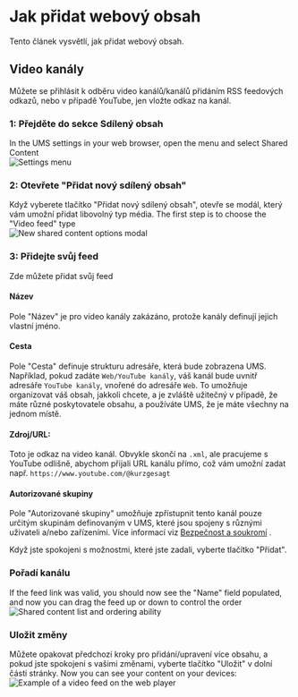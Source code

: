 # Jak přidat webový obsah

Tento článek vysvětlí, jak přidat webový obsah.

## Video kanály

Můžete se přihlásit k odběru video kanálů/kanálů přidáním RSS feedových odkazů, nebo v případě YouTube, jen vložte odkaz na kanál.

### 1: Přejděte do sekce Sdílený obsah

In the UMS settings in your web browser, open the menu and select Shared Content\
![Settings menu](@site/docs/guides/img/how-to-add-web-content-1-shared-content.png)

### 2: Otevřete "Přidat nový sdílený obsah"

Když vyberete tlačítko "Přidat nový sdílený obsah", otevře se modál, který vám umožní přidat libovolný typ média. The first step is to choose the "Video feed" type\
![New shared content options modal](@site/docs/guides/img/how-to-add-web-content-2-add-modal.png)

### 3: Přidejte svůj feed

Zde můžete přidat svůj feed

#### Název

Pole "Název" je pro video kanály zakázáno, protože kanály definují jejich vlastní jméno.

#### Cesta

Pole "Cesta" definuje strukturu adresáře, která bude zobrazena UMS. Například, pokud zadáte `Web/YouTube kanály`, váš kanál bude uvnitř adresáře `YouTube kanály`, vnořené do adresáře `Web`. To umožňuje organizovat váš obsah, jakkoli chcete, a je zvláště užitečný v případě, že máte různé poskytovatele obsahu, a používáte UMS, že je máte všechny na jednom místě.

#### Zdroj/URL:

Toto je odkaz na video kanál. Obvykle skončí na `.xml`, ale pracujeme s YouTube odlišně, abychom přijali URL kanálu přímo, což vám umožní zadat např. `https://www.youtube.com/@kurzgesagt`

#### Autorizované skupiny

Pole "Autorizované skupiny" umožňuje zpřístupnit tento kanál pouze určitým skupinám definovaným v UMS, které jsou spojeny s různými uživateli a/nebo zařízeními. Více informací viz [Bezpečnost a soukromí](../configuration/security-and-privacy.md#link-person-to-renderer) .

Když jste spokojeni s možnostmi, které jste zadali, vyberte tlačítko "Přidat".

### Pořadí kanálu

If the feed link was valid, you should now see the "Name" field populated, and now you can drag the feed up or down to control the order\
![Shared content list and ordering ability](@site/docs/guides/img/how-to-add-web-content-3-see-name-and-sort.png)

### Uložit změny

Můžete opakovat předchozí kroky pro přidání/upravení více obsahu, a pokud jste spokojeni s vašimi změnami, vyberte tlačítko "Uložit" v dolní části stránky. Now you can see your content on your devices:\
![Example of a video feed on the web player](@site/docs/guides/img/how-to-add-web-content-4-feed-player.png)
